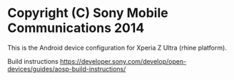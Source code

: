 Copyright (C) Sony Mobile Communications 2014
=============================================

This is the Android device configuration for Xperia Z Ultra (rhine platform).

Build instructions
https://developer.sony.com/develop/open-devices/guides/aosp-build-instructions/
